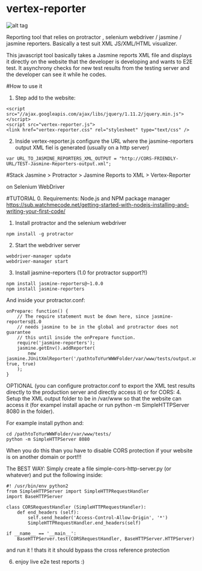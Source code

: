 # vertex-reporter
![alt tag](http://i.imgur.com/bhqXoKp.png)

Reporting tool that relies on protractor , selenium webdriver / jasmine / jasmine reporters. Basically a test suit XML JS/XML/HTML visualizer.

This javascript tool basically takes a Jasmine reports XML file and displays it directly on the website that the developer is developing and wants to E2E test. It asynchrony checks for new test results from the testing server and the developer can see it while he codes.


#How to use it
1. Step add to the website:
```
<script src="//ajax.googleapis.com/ajax/libs/jquery/1.11.2/jquery.min.js"></script>
<script src="vertex-reporter.js"> 
<link href="vertex-reporter.css" rel="stylesheet" type="text/css" />
```

2. Inside vertex-reporter.js configure the URL where the jasmine-reporters output XML fiel is generated (usually on a http server)
```
var URL_TO_JASMINE_REPORTERS_XML_OUTPUT = "http://CORS-FRIENDLY-URL/TEST-Jasmine-Reporters-output.xml";
```

#Stack
Jasmine > Protractor > Jasmine Reports to XML > Vertex-Reporter

on
Selenium WebDriver

#TUTORIAL
0. Requirements:
Node.js and NPM package manager
https://sub.watchmecode.net/getting-started-with-nodejs-installing-and-writing-your-first-code/

1. Install protractor and the selenium webdriver
```
npm install -g protractor
```

2. Start the webdriver server
```
webdriver-manager update
webdriver-manager start
```

3. Install jasmine-reporters (1.0 for protractor support?!)
```
npm install jasmine-reporters@~1.0.0
npm install jasmine-reporters
```

And inside your protractor.conf:
```
onPrepare: function() {
    // The require statement must be down here, since jasmine-reporters@1.0
    // needs jasmine to be in the global and protractor does not guarantee
    // this until inside the onPrepare function.
    require('jasmine-reporters');
    jasmine.getEnv().addReporter(
        new jasmine.JUnitXmlReporter('/pathtoToYurWWWFolder/var/www/tests/output.xml', true, true)
    );
}
```
OPTIONAL (you can configure protractor.conf to export the XML  test results directly to the production server and directly access it) or for CORS:
4. Setup the XML output folder to be in /var/www so that the website can access it (for exampel install apache or run python -m SimpleHTTPServer 8080 in the folder).

For example install python and:
```
cd /pathtoToYurWWWFolder/var/www/tests/
python -m SimpleHTTPServer 8080
```
When you do this than you have to disable CORS protection if your website is on another domain or port!!!

The BEST WAY:
Simply create a file simple-cors-http-server.py (or whatever) and put the following inside:
```
#! /usr/bin/env python2
from SimpleHTTPServer import SimpleHTTPRequestHandler
import BaseHTTPServer

class CORSRequestHandler (SimpleHTTPRequestHandler):
    def end_headers (self):
        self.send_header('Access-Control-Allow-Origin', '*')
        SimpleHTTPRequestHandler.end_headers(self)

if __name__ == '__main__':
    BaseHTTPServer.test(CORSRequestHandler, BaseHTTPServer.HTTPServer)
```

and run it ! thats it it should bypass the cross reference protection

6. enjoy live e2e test reports :)




